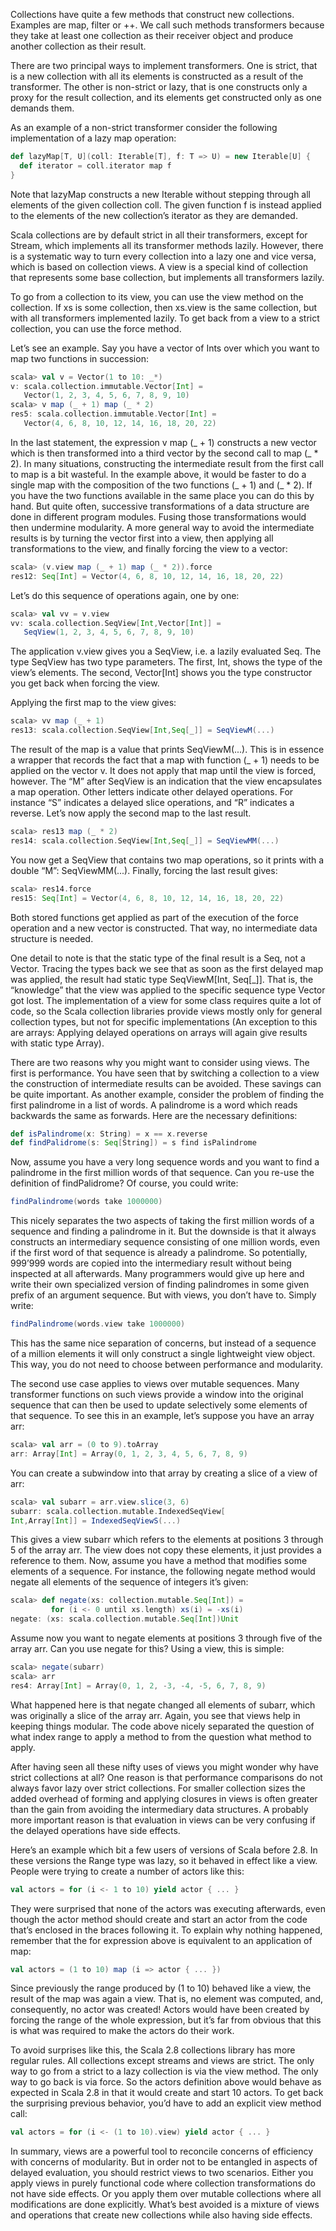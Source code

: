 Collections have quite a few methods that construct new collections. Examples are map, filter or ++. We call such methods transformers because they take at least one collection as their receiver object and produce another collection as their result.

There are two principal ways to implement transformers. One is strict, that is a new collection with all its elements is constructed as a result of the transformer. The other is non-strict or lazy, that is one constructs only a proxy for the result collection, and its elements get constructed only as one demands them.

As an example of a non-strict transformer consider the following implementation of a lazy map operation:
```scala
def lazyMap[T, U](coll: Iterable[T], f: T => U) = new Iterable[U] {
  def iterator = coll.iterator map f
}
```
Note that lazyMap constructs a new Iterable without stepping through all elements of the given collection coll. The given function f is instead applied to the elements of the new collection’s iterator as they are demanded.

Scala collections are by default strict in all their transformers, except for Stream, which implements all its transformer methods lazily. However, there is a systematic way to turn every collection into a lazy one and vice versa, which is based on collection views. A view is a special kind of collection that represents some base collection, but implements all transformers lazily.

To go from a collection to its view, you can use the view method on the collection. If xs is some collection, then xs.view is the same collection, but with all transformers implemented lazily. To get back from a view to a strict collection, you can use the force method.

Let’s see an example. Say you have a vector of Ints over which you want to map two functions in succession:
```scala
scala> val v = Vector(1 to 10: _*)
v: scala.collection.immutable.Vector[Int] =
   Vector(1, 2, 3, 4, 5, 6, 7, 8, 9, 10)
scala> v map (_ + 1) map (_ * 2)
res5: scala.collection.immutable.Vector[Int] =
   Vector(4, 6, 8, 10, 12, 14, 16, 18, 20, 22)
```
In the last statement, the expression v map (_ + 1) constructs a new vector which is then transformed into a third vector by the second call to map (_ * 2). In many situations, constructing the intermediate result from the first call to map is a bit wasteful. In the example above, it would be faster to do a single map with the composition of the two functions (_ + 1) and (_ * 2). If you have the two functions available in the same place you can do this by hand. But quite often, successive transformations of a data structure are done in different program modules. Fusing those transformations would then undermine modularity. A more general way to avoid the intermediate results is by turning the vector first into a view, then applying all transformations to the view, and finally forcing the view to a vector:
```scala
scala> (v.view map (_ + 1) map (_ * 2)).force
res12: Seq[Int] = Vector(4, 6, 8, 10, 12, 14, 16, 18, 20, 22)
```
Let’s do this sequence of operations again, one by one:
```scala
scala> val vv = v.view
vv: scala.collection.SeqView[Int,Vector[Int]] =
   SeqView(1, 2, 3, 4, 5, 6, 7, 8, 9, 10)
```
The application v.view gives you a SeqView, i.e. a lazily evaluated Seq. The type SeqView has two type parameters. The first, Int, shows the type of the view’s elements. The second, Vector[Int] shows you the type constructor you get back when forcing the view.

Applying the first map to the view gives:
```scala
scala> vv map (_ + 1)
res13: scala.collection.SeqView[Int,Seq[_]] = SeqViewM(...)
```
The result of the map is a value that prints SeqViewM(...). This is in essence a wrapper that records the fact that a map with function (_ + 1) needs to be applied on the vector v. It does not apply that map until the view is forced, however. The “M” after SeqView is an indication that the view encapsulates a map operation. Other letters indicate other delayed operations. For instance “S” indicates a delayed slice operations, and “R” indicates a reverse. Let’s now apply the second map to the last result.
```scala
scala> res13 map (_ * 2)
res14: scala.collection.SeqView[Int,Seq[_]] = SeqViewMM(...)
```
You now get a SeqView that contains two map operations, so it prints with a double “M”: SeqViewMM(...). Finally, forcing the last result gives:
```scala
scala> res14.force
res15: Seq[Int] = Vector(4, 6, 8, 10, 12, 14, 16, 18, 20, 22)
```
Both stored functions get applied as part of the execution of the force operation and a new vector is constructed. That way, no intermediate data structure is needed.

One detail to note is that the static type of the final result is a Seq, not a Vector. Tracing the types back we see that as soon as the first delayed map was applied, the result had static type SeqViewM[Int, Seq[_]]. That is, the “knowledge” that the view was applied to the specific sequence type Vector got lost. The implementation of a view for some class requires quite a lot of code, so the Scala collection libraries provide views mostly only for general collection types, but not for specific implementations (An exception to this are arrays: Applying delayed operations on arrays will again give results with static type Array).

There are two reasons why you might want to consider using views. The first is performance. You have seen that by switching a collection to a view the construction of intermediate results can be avoided. These savings can be quite important. As another example, consider the problem of finding the first palindrome in a list of words. A palindrome is a word which reads backwards the same as forwards. Here are the necessary definitions:
```scala
def isPalindrome(x: String) = x == x.reverse
def findPalidrome(s: Seq[String]) = s find isPalindrome
```
Now, assume you have a very long sequence words and you want to find a palindrome in the first million words of that sequence. Can you re-use the definition of findPalidrome? Of course, you could write:
```scala
findPalindrome(words take 1000000)
```
This nicely separates the two aspects of taking the first million words of a sequence and finding a palindrome in it. But the downside is that it always constructs an intermediary sequence consisting of one million words, even if the first word of that sequence is already a palindrome. So potentially, 999’999 words are copied into the intermediary result without being inspected at all afterwards. Many programmers would give up here and write their own specialized version of finding palindromes in some given prefix of an argument sequence. But with views, you don’t have to. Simply write:
```scala
findPalindrome(words.view take 1000000)
```
This has the same nice separation of concerns, but instead of a sequence of a million elements it will only construct a single lightweight view object. This way, you do not need to choose between performance and modularity.

The second use case applies to views over mutable sequences. Many transformer functions on such views provide a window into the original sequence that can then be used to update selectively some elements of that sequence. To see this in an example, let’s suppose you have an array arr:
```scala
scala> val arr = (0 to 9).toArray
arr: Array[Int] = Array(0, 1, 2, 3, 4, 5, 6, 7, 8, 9)
```
You can create a subwindow into that array by creating a slice of a view of arr:
```scala
scala> val subarr = arr.view.slice(3, 6)
subarr: scala.collection.mutable.IndexedSeqView[
Int,Array[Int]] = IndexedSeqViewS(...)
```
This gives a view subarr which refers to the elements at positions 3 through 5 of the array arr. The view does not copy these elements, it just provides a reference to them. Now, assume you have a method that modifies some elements of a sequence. For instance, the following negate method would negate all elements of the sequence of integers it’s given:
```scala
scala> def negate(xs: collection.mutable.Seq[Int]) =
         for (i <- 0 until xs.length) xs(i) = -xs(i)
negate: (xs: scala.collection.mutable.Seq[Int])Unit
```
Assume now you want to negate elements at positions 3 through five of the array arr. Can you use negate for this? Using a view, this is simple:
```scala
scala> negate(subarr)
scala> arr
res4: Array[Int] = Array(0, 1, 2, -3, -4, -5, 6, 7, 8, 9)
```
What happened here is that negate changed all elements of subarr, which was originally a slice of the array arr. Again, you see that views help in keeping things modular. The code above nicely separated the question of what index range to apply a method to from the question what method to apply.

After having seen all these nifty uses of views you might wonder why have strict collections at all? One reason is that performance comparisons do not always favor lazy over strict collections. For smaller collection sizes the added overhead of forming and applying closures in views is often greater than the gain from avoiding the intermediary data structures. A probably more important reason is that evaluation in views can be very confusing if the delayed operations have side effects.

Here’s an example which bit a few users of versions of Scala before 2.8. In these versions the Range type was lazy, so it behaved in effect like a view. People were trying to create a number of actors like this:
```scala
val actors = for (i <- 1 to 10) yield actor { ... }
```
They were surprised that none of the actors was executing afterwards, even though the actor method should create and start an actor from the code that’s enclosed in the braces following it. To explain why nothing happened, remember that the for expression above is equivalent to an application of map:
```scala
val actors = (1 to 10) map (i => actor { ... })
```
Since previously the range produced by (1 to 10) behaved like a view, the result of the map was again a view. That is, no element was computed, and, consequently, no actor was created! Actors would have been created by forcing the range of the whole expression, but it’s far from obvious that this is what was required to make the actors do their work.

To avoid surprises like this, the Scala 2.8 collections library has more regular rules. All collections except streams and views are strict. The only way to go from a strict to a lazy collection is via the view method. The only way to go back is via force. So the actors definition above would behave as expected in Scala 2.8 in that it would create and start 10 actors. To get back the surprising previous behavior, you’d have to add an explicit view method call:
```scala
val actors = for (i <- (1 to 10).view) yield actor { ... }
```
In summary, views are a powerful tool to reconcile concerns of efficiency with concerns of modularity. But in order not to be entangled in aspects of delayed evaluation, you should restrict views to two scenarios. Either you apply views in purely functional code where collection transformations do not have side effects. Or you apply them over mutable collections where all modifications are done explicitly. What’s best avoided is a mixture of views and operations that create new collections while also having side effects.